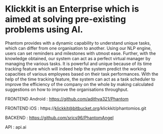 # Klickkit is an Enterprise which is aimed at solving pre-existing problems using AI.

Phantom provides with a dynamic capability to understand unique tasks, which can differ from one organisation to another. Using our NLP engine, users can set reminders and milestones with utmost ease.
Further, with the knowledge obtained, our system can act as a perfect virtual manager by managing the various tasks. It is powerful and unique because of its time tracking feature which will indeed help the system predict the working capacities of various employees based on their task performances. With the help of the time tracking feature, the system can act as a task scheduler to improve the efficiency of the company on the whole by making calculated suggestions on how to improve the organisations throughput. 

FRONTEND Android : https://github.com/adithya321/Phantom

FRONTEND iOS : https://klickkit@bitbucket.org/klickkit/phantomios.git

BACKEND : https://github.com/srics96/PhantomAngel

API : api.ai
